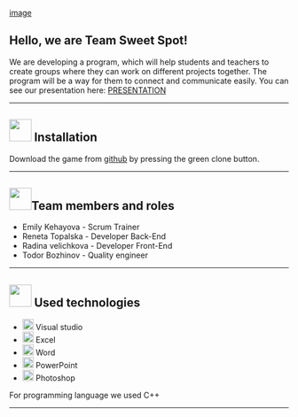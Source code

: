 [image](https://user-images.githubusercontent.com/56866260/124873424-1ea0a180-dfcf-11eb-9b8e-3a563d1f97d8.png)

## Hello, we are Team Sweet Spot!


We are developing a program, which will help students and teachers to create groups where they can work on different projects together. 
The program will be a way for them to connect and communicate easily. You can see our presentation here:
[PRESENTATION](https://codingburgas-my.sharepoint.com/:p:/g/personal/rvvelichkova18_codingburgas_bg/EcxcLbWhpI1JrDmazq2zZ0EBQJ-2dhrMcd2XEBnpGj56ow?e=rGA0wm)

---
 

## <img src="https://media.discordapp.net/attachments/815253581149896790/815324537624723476/candy_bullet.png?width=455&height=455" width="40">  Installation 

Download the game from [github](https://github.com/edkehayova18/sweet_spot_project) by pressing the green clone button. 

---

## <img src="https://media.discordapp.net/attachments/815253581149896790/815324537624723476/candy_bullet.png?width=455&height=455" width="40">Team members and roles
- Emily Kehayova - Scrum Trainer
- Reneta Topalska  - Developer Back-End
- Radina velichkova - Developer Front-End
- Todor Bozhinov - Quality engineer

---

## <img src="https://media.discordapp.net/attachments/815253581149896790/815324537624723476/candy_bullet.png?width=455&height=455" width="40"> Used technologies
- <img src="https://media.discordapp.net/attachments/815253581149896790/818134527842582578/Visual_Studio_Icon_2019.svg.png?width=541&height=541" width="20"> Visual studio
- <img src="https://media.discordapp.net/attachments/815253581149896790/818134368848969728/1043px-Microsoft_Excel_2013_logo.svg_.png?width=551&height=541" width="20"> Excel
-  <img src="https://media.discordapp.net/attachments/815253581149896790/818133539903111188/Microsoft_Word_logo.png" width="20"> Word
- <img src="https://media.discordapp.net/attachments/815253581149896790/818136011359518780/kisspng-microsoft-powerpoint-computer-software-microsoft-o-5b3b3927c75c49.3318087715306079118166-rem.png" width="20"> PowerPoint
- <img src="https://media.discordapp.net/attachments/815253581149896790/818130499204939866/788px-Adobe_Photoshop_CC_icon.svg.png?width=555&height=541" width="20"> Photoshop


 For programming language we used C++
 
 ---
